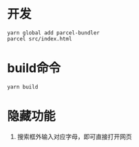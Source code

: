 # 开发
```
yarn global add parcel-bundler
parcel src/index.html
```

# build命令
```
yarn build
```

# 隐藏功能
1. 搜索框外输入对应字母，即可直接打开网页
  
